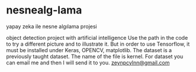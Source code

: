 # nesnealg-lama
yapay zeka ile nesne algılama projesi

object detection project with artificial intelligence
Use the path in the code to try a different picture and to illustrate it.
But in order to use Tensorflow, it must be installed under Keras, OPENCV, matplotlib.
The dataset is a previously taught dataset. The name of the file is kernel.
For dataset you can email me and then I will send it to you.
zeynpcylnn@gmail.com
